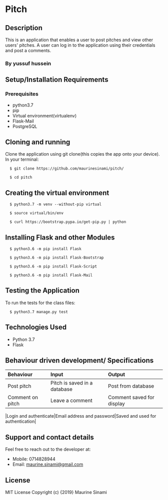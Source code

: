 # Pitch

## Description
This is an application that enables a user to post pitches and view other users' pitches. A user can log in to the application using their credentials and post a comments.
### By yussuf hussein

## Setup/Installation Requirements

### Prerequisites
* python3.7
* pip
* Virtual environment(virtualenv)
* Flask-Mail
* PostgreSQL

## Cloning and running
Clone the application using git clone(this copies the app onto your device). In your terminal:

  ```  $ git clone https://github.com/maurinesinami/pitch/```
  
  ```  $ cd pitch```

## Creating the virtual environment

  ```  $ python3.7 -m venv --without-pip virtual```
  
  ```  $ source virtual/bin/env```
  
  ```  $ curl https://bootstrap.pypa.io/get-pip.py | python```

## Installing Flask and other Modules

  ```  $ python3.6 -m pip install Flask```
  
  ```  $ python3.6 -m pip install Flask-Bootstrap```
  
  ```  $ python3.6 -m pip install Flask-Script```
  
  ```  $ python3.6 -m pip install Flask-Mail```


## Testing the Application
To run the tests for the class files:

  ```  $ python3.7 manage.py test```

## Technologies Used
* Python 3.7
* Flask

## Behaviour driven development/ Specifications
| Behaviour    | Input     | Output|
| :------------- | :------------- |:---------|
|   Post pitch     |     Pitch is saved in a database | Post from database|
|Comment on pitch|Leave a comment| Comment saved for display|

|Login and authenticate|Email address and password|Saved and used for authentication|


## Support and contact details
Feel free to reach out to the developer at:

* Mobile: 0714828944
* Email: maurine.sinami@gmail.com
## License
MIT License Copyright (c) {2019} Maurine Sinami